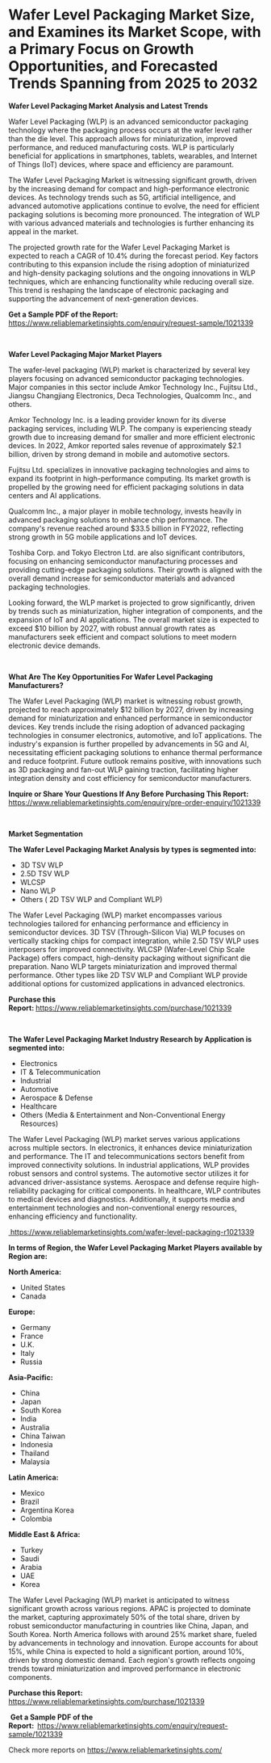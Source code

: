 <p><h1>Wafer Level Packaging Market Size, and Examines its Market Scope, with a Primary Focus on Growth Opportunities, and Forecasted Trends Spanning from 2025 to 2032</h1></p><p><strong>Wafer Level Packaging Market Analysis and Latest Trends</strong></p>
<p><p>Wafer Level Packaging (WLP) is an advanced semiconductor packaging technology where the packaging process occurs at the wafer level rather than the die level. This approach allows for miniaturization, improved performance, and reduced manufacturing costs. WLP is particularly beneficial for applications in smartphones, tablets, wearables, and Internet of Things (IoT) devices, where space and efficiency are paramount.</p><p>The Wafer Level Packaging Market is witnessing significant growth, driven by the increasing demand for compact and high-performance electronic devices. As technology trends such as 5G, artificial intelligence, and advanced automotive applications continue to evolve, the need for efficient packaging solutions is becoming more pronounced. The integration of WLP with various advanced materials and technologies is further enhancing its appeal in the market.</p><p>The projected growth rate for the Wafer Level Packaging Market is expected to reach a CAGR of 10.4% during the forecast period. Key factors contributing to this expansion include the rising adoption of miniaturized and high-density packaging solutions and the ongoing innovations in WLP techniques, which are enhancing functionality while reducing overall size. This trend is reshaping the landscape of electronic packaging and supporting the advancement of next-generation devices.</p></p>
<p><strong>Get a Sample PDF of the Report:&nbsp;</strong> <a href="https://www.reliablemarketinsights.com/enquiry/request-sample/1021339?utm_campaign=1558&utm_medium=2&utm_source=Github&utm_content=ia&utm_term=11022025&utm_id=wafer-level-packaging">https://www.reliablemarketinsights.com/enquiry/request-sample/1021339</a></p>
<p>&nbsp;</p>
<p><strong>Wafer Level Packaging Major Market Players</strong></p>
<p><p>The wafer-level packaging (WLP) market is characterized by several key players focusing on advanced semiconductor packaging technologies. Major companies in this sector include Amkor Technology Inc., Fujitsu Ltd., Jiangsu Changjiang Electronics, Deca Technologies, Qualcomm Inc., and others. </p><p>Amkor Technology Inc. is a leading provider known for its diverse packaging services, including WLP. The company is experiencing steady growth due to increasing demand for smaller and more efficient electronic devices. In 2022, Amkor reported sales revenue of approximately $2.1 billion, driven by strong demand in mobile and automotive sectors. </p><p>Fujitsu Ltd. specializes in innovative packaging technologies and aims to expand its footprint in high-performance computing. Its market growth is propelled by the growing need for efficient packaging solutions in data centers and AI applications.</p><p>Qualcomm Inc., a major player in mobile technology, invests heavily in advanced packaging solutions to enhance chip performance. The company's revenue reached around $33.5 billion in FY2022, reflecting strong growth in 5G mobile applications and IoT devices.</p><p>Toshiba Corp. and Tokyo Electron Ltd. are also significant contributors, focusing on enhancing semiconductor manufacturing processes and providing cutting-edge packaging solutions. Their growth is aligned with the overall demand increase for semiconductor materials and advanced packaging technologies.</p><p>Looking forward, the WLP market is projected to grow significantly, driven by trends such as miniaturization, higher integration of components, and the expansion of IoT and AI applications. The overall market size is expected to exceed $10 billion by 2027, with robust annual growth rates as manufacturers seek efficient and compact solutions to meet modern electronic device demands.</p></p>
<p>&nbsp;</p>
<p><strong>What Are The Key Opportunities For Wafer Level Packaging Manufacturers?</strong></p>
<p><p>The Wafer Level Packaging (WLP) market is witnessing robust growth, projected to reach approximately $12 billion by 2027, driven by increasing demand for miniaturization and enhanced performance in semiconductor devices. Key trends include the rising adoption of advanced packaging technologies in consumer electronics, automotive, and IoT applications. The industry's expansion is further propelled by advancements in 5G and AI, necessitating efficient packaging solutions to enhance thermal performance and reduce footprint. Future outlook remains positive, with innovations such as 3D packaging and fan-out WLP gaining traction, facilitating higher integration density and cost efficiency for semiconductor manufacturers.</p></p>
<p><strong>Inquire or Share Your Questions If Any Before Purchasing This Report:</strong> <a href="https://www.reliablemarketinsights.com/enquiry/pre-order-enquiry/1021339?utm_campaign=1558&utm_medium=2&utm_source=Github&utm_content=ia&utm_term=11022025&utm_id=wafer-level-packaging">https://www.reliablemarketinsights.com/enquiry/pre-order-enquiry/1021339</a></p>
<p>&nbsp;</p>
<p><strong>Market Segmentation</strong></p>
<p><strong>The Wafer Level Packaging Market Analysis by types is segmented into:</strong></p>
<p><ul><li>3D TSV WLP</li><li>2.5D TSV WLP</li><li>WLCSP</li><li>Nano WLP</li><li>Others ( 2D TSV WLP and Compliant WLP)</li></ul></p>
<p><p>The Wafer Level Packaging (WLP) market encompasses various technologies tailored for enhancing performance and efficiency in semiconductor devices. 3D TSV (Through-Silicon Via) WLP focuses on vertically stacking chips for compact integration, while 2.5D TSV WLP uses interposers for improved connectivity. WLCSP (Wafer-Level Chip Scale Package) offers compact, high-density packaging without significant die preparation. Nano WLP targets miniaturization and improved thermal performance. Other types like 2D TSV WLP and Compliant WLP provide additional options for customized applications in advanced electronics.</p></p>
<p><strong>Purchase this Report:&nbsp;</strong><a href="https://www.reliablemarketinsights.com/purchase/1021339?utm_campaign=1558&utm_medium=2&utm_source=Github&utm_content=ia&utm_term=11022025&utm_id=wafer-level-packaging">https://www.reliablemarketinsights.com/purchase/1021339</a></p>
<p>&nbsp;</p>
<p><strong>The Wafer Level Packaging Market Industry Research by Application is segmented into:</strong></p>
<p><ul><li>Electronics</li><li>IT & Telecommunication</li><li>Industrial</li><li>Automotive</li><li>Aerospace & Defense</li><li>Healthcare</li><li>Others (Media & Entertainment and Non-Conventional Energy Resources)</li></ul></p>
<p><p>The Wafer Level Packaging (WLP) market serves various applications across multiple sectors. In electronics, it enhances device miniaturization and performance. The IT and telecommunications sectors benefit from improved connectivity solutions. In industrial applications, WLP provides robust sensors and control systems. The automotive sector utilizes it for advanced driver-assistance systems. Aerospace and defense require high-reliability packaging for critical components. In healthcare, WLP contributes to medical devices and diagnostics. Additionally, it supports media and entertainment technologies and non-conventional energy resources, enhancing efficiency and functionality.</p></p>
<p><a href="https://www.reliablemarketinsights.com/wafer-level-packaging-r1021339?utm_campaign=1558&utm_medium=2&utm_source=Github&utm_content=ia&utm_term=11022025&utm_id=wafer-level-packaging">&nbsp;https://www.reliablemarketinsights.com/wafer-level-packaging-r1021339</a></p>
<p><strong>In terms of Region, the Wafer Level Packaging Market Players available by Region are:</strong></p>
<p>
    <p> <strong> North America: </strong>
        <ul>
            <li>United States</li>
            <li>Canada</li>
        </ul>
        </p> 
    <p> <strong> Europe: </strong>
        <ul>
            <li>Germany</li>
            <li>France</li>
            <li>U.K.</li>
            <li>Italy</li>
            <li>Russia</li>
        </ul>
        </p> 
    <p> <strong> Asia-Pacific: </strong>
        <ul>
            <li>China</li>
            <li>Japan</li>
            <li>South Korea</li>
            <li>India</li>
            <li>Australia</li>
            <li>China Taiwan</li>
            <li>Indonesia</li>
            <li>Thailand</li>
            <li>Malaysia</li>
        </ul>
        </p> 
    <p> <strong> Latin America: </strong>
        <ul>
            <li>Mexico</li>
            <li>Brazil</li>
            <li>Argentina Korea</li>
            <li>Colombia</li>
        </ul>
        </p> 
    <p> <strong> Middle East & Africa: </strong>
        <ul>
            <li>Turkey</li>
            <li>Saudi</li>
            <li>Arabia</li>
            <li>UAE</li>
            <li>Korea</li>
        </ul>
    </p>
    </p>
<p><p>The Wafer Level Packaging (WLP) market is anticipated to witness significant growth across various regions. APAC is projected to dominate the market, capturing approximately 50% of the total share, driven by robust semiconductor manufacturing in countries like China, Japan, and South Korea. North America follows with around 25% market share, fueled by advancements in technology and innovation. Europe accounts for about 15%, while China is expected to hold a significant portion, around 10%, driven by strong domestic demand. Each region's growth reflects ongoing trends toward miniaturization and improved performance in electronic components.</p></p>
<p><strong>Purchase this Report: </strong><a href="https://www.reliablemarketinsights.com/purchase/1021339?utm_campaign=1558&utm_medium=2&utm_source=Github&utm_content=ia&utm_term=11022025&utm_id=wafer-level-packaging">https://www.reliablemarketinsights.com/purchase/1021339</a></p>
<p>&nbsp;<strong>Get a Sample PDF of the Report:&nbsp;&nbsp;</strong><a href="https://www.reliablemarketinsights.com/enquiry/request-sample/1021339?utm_campaign=1558&utm_medium=2&utm_source=Github&utm_content=ia&utm_term=11022025&utm_id=wafer-level-packaging">https://www.reliablemarketinsights.com/enquiry/request-sample/1021339</a></p>
<p><strong></strong></p>
<p>Check more reports on <a href="https://www.reliablemarketinsights.com/?utm_campaign=1558&utm_medium=2&utm_source=Github&utm_content=ia&utm_term=11022025&utm_id=wafer-level-packaging">https://www.reliablemarketinsights.com/</a></p>